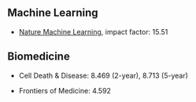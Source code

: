 
## Machine Learning

* [Nature Machine Learning](https://www.nature.com/natmachintell/), impact factor: 15.51

## Biomedicine

* Cell Death & Disease:  8.469 (2-year), 8.713 (5-year)

* Frontiers of Medicine: 4.592

